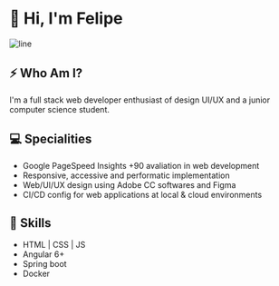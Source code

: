 # :rocket: Hi, I'm Felipe
![line](https://user-images.githubusercontent.com/57417305/81239377-13bd3c00-8fdb-11ea-9567-30a27becb1bf.gif)

## ⚡ Who Am I?
 I'm a full stack web developer enthusiast of design UI/UX and a junior computer science student.


## 💻 Specialities

- Google PageSpeed Insights +90 avaliation in web development
- Responsive, accessive and performatic implementation
- Web/UI/UX design using Adobe CC softwares and Figma
- CI/CD config for web applications at local & cloud environments

## 🔭 Skills

- HTML | CSS | JS
- Angular 6+
- Spring boot
- Docker
